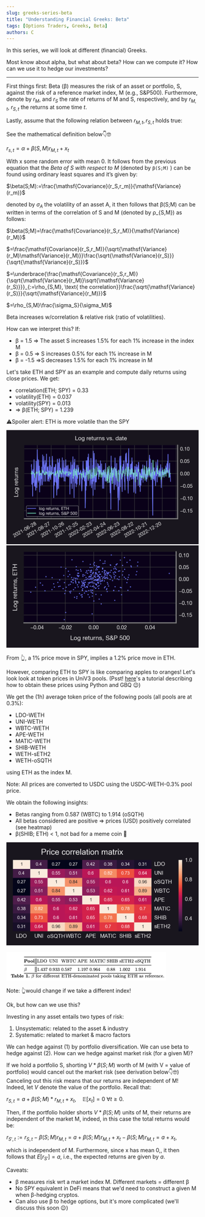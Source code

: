 ```yaml
---
slug: greeks-series-beta
title: "Understanding Financial Greeks: Beta"
tags: [Options Traders, Greeks, Beta]
authors: C
---
```


In this series, we will look at different (financial) Greeks.

Most know about alpha, but what about beta? How can we compute it? How can we use it to hedge our investments?

<!--truncate-->

---

First things first: Beta (β) measures the risk of an asset or portfolio, S, against the risk of a reference market index, M (e.g., S&P500). Furthermore, denote by $r_M$, and $r_S$ the rate of returns of M and S, respectively, and by $r_{M,t}$, $r_{S,t}$ the returns at some time $t$.

Lastly, assume that the following relation between $r_{M,t}, r_{S,t}$ holds true:

See the mathematical definition below👇🤓

$r_{s,t}=\alpha + \beta(S,M) r_{M,t}+x_t$

With x some random error with mean 0. It follows from the previous equation that the _Beta of S with respect to M_ (denoted by `β(S;M)` ) can be found using ordinary least squares and it’s given by:

$\beta(S;M):=\frac{\mathsf{Covariance}(r_S,r_m)}{\mathsf{Variance}(r_m)}$

denoted by $σ_A$ the volatility of an asset A, it then follows that β(S;M) can be written in terms of the correlation of S and M (denoted by ρ_{S,M}) as follows:

$\beta(S;M)=\frac{\mathsf{Covariance}(r_S,r_M)}{\mathsf{Variance}(r_M)}$

$=\frac{\mathsf{Covariance}(r_S,r_M)}{\sqrt{\mathsf{Variance}(r_M)\mathsf{Variance}(r_M)}}\frac{\sqrt{\mathsf{Variance}(r_S)}}{\sqrt{\mathsf{Variance}(r_S)}}$

$=\underbrace{\frac{\mathsf{Covariance}(r_S,r_M)}{\sqrt{\mathsf{Variance}(r_M)}\sqrt{\mathsf{Variance}(r_S)}}}_{:=\rho_{S,M}, \text{ the correlation}}\frac{\sqrt{\mathsf{Variance}(r_S)}}{\sqrt{\mathsf{Variance}(r_M)}}$

$=\rho_{S,M}\frac{\sigma_S}{\sigma_M}$

Beta increases w/correlation & relative risk (ratio of volatilities).

How can we interpret this? If:
-   β = 1.5 ⇒ The asset S increases 1.5% for each 1% increase in the index M
-   β = 0.5 ⇒ S increases 0.5% for each 1% increase in M
-   β = -1.5 ⇒S decreases 1.5% for each 1% increase in M
    

Let's take ETH and SPY as an example and compute daily returns using close prices. We get:
-   correlation(ETH; SPY) = 0.33
-   volatility(ETH) = 0.037
-   volatility(SPY) = 0.013
-   ⇒ β(ETH; SPY) = 1.239
    
⚠️Spoiler alert: ETH is more volatile than the SPY

![img-1](./img-1.png)
![img-2](./img-2.png)

From 👆, a 1% price move in SPY, implies a 1.2% price move in ETH.

However, comparing ETH to SPY is like comparing apples to oranges! Let's look look at token prices in UniV3 pools. (Psst! [here](https://panoptic.xyz/research/get-uniswap-on-chain-data-tutorial)'s a tutorial describing how to obtain these prices using Python and GBQ 😉)

We get the (1h) average token price of the following pools (all pools are at 0.3%):
-   LDO-WETH
-   UNI-WETH
-   WBTC-WETH
-   APE-WETH
-   MATIC-WETH
-   SHIB-WETH
-   WETH-sETH2
-   WETH-oSQTH

using ETH as the index M.

Note: All prices are converted to USDC using the USDC-WETH-0.3% pool price.

We obtain the following insights:
-   Betas ranging from 0.587 (WBTC) to 1.914 (oSQTH)
-   All betas considered are positive ⇒ prices (USD) positively correlated (see heatmap)
-   β(SHIB; ETH) < 1, not bad for a meme coin 🤭
    
![img-3](./img-3.png)

![img-4](./img-4.png)

Note: 👆would change if we take a different index!

Ok, but how can we use this?

Investing in any asset entails two types of risk:

1.  Unsystematic: related to the asset & industry
2.  Systematic: related to market & macro factors
    

We can hedge against (1) by portfolio diversification. We can use beta to hedge against (2). How can we hedge against market risk (for a given M)?

If we hold a portfolio S, shorting $V * β(S; M)$ worth of M (with V = value of portfolio) would cancel out the market risk (see derivation below👇🤓) Canceling out this risk means that our returns are independent of M! Indeed, let $V$ denote the value of the portfolio. Recall that:

$r_{S,t} = a + \beta(S; M) * r_{M,t} +x_t,\quad \mathbb{E}[x_t]=0\ \forall t\geq 0.$

Then, if the portfolio holder shorts $V * β(S; M)$ units of M, their returns are independent of the market M, indeed, in this case the total returns would be:

$r_{S',t}:= r_{S,t}-\beta(S; M)r_{M,t}=a + \beta(S; M) r_{M,t} +x_t-\beta(S; M)r_{M,t}=a+x_t,$

which is independent of M. Furthermore, since x has mean 0,, it then follows that $E[r_{S'}]=a$, i.e., the expected returns are given by $a$.

Caveats:
-   β measures risk wrt a market index M. Different markets = different β
-   No SPY equivalent in DeFi means that we'd need to construct a given M when β-hedging cryptos.
-   Can also use β to hedge options, but it's more complicated (we'll discuss this soon 😉)